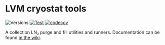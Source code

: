 # LVM cryostat tools

![Versions](https://img.shields.io/badge/python->3.12-blue)
[![Test](https://github.com/sdss/lvmcryo/actions/workflows/test.yml/badge.svg)](https://github.com/sdss/lvmcryo/actions)
[![codecov](https://codecov.io/gh/sdss/lvmcryo/branch/main/graph/badge.svg)](https://codecov.io/gh/sdss/lvmcryo)

A collection LN₂ purge and fill utilities and runners. Documentation can be found [in the wiki](https://sdss-wiki.atlassian.net/wiki/x/kAB7E).
